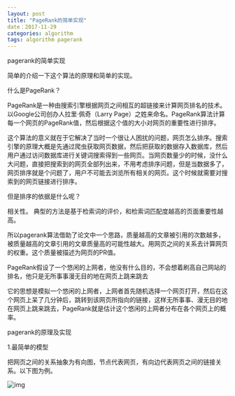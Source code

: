 ```yaml
---
layout: post
title: "PageRank的简单实现"
date：2017-11-29
categories: algorithm
tags: algorithm pagerank
---
```


pagerank的简单实现

简单的介绍一下这个算法的原理和简单的实现。

什么是PageRank？

PageRank是一种由搜索引擎根据网页之间相互的超链接来计算网页排名的技术。以Google公司创办人拉里·佩奇（Larry Page）之姓来命名。PageRank算法计算每一个网页的PageRank值，然后根据这个值的大小对网页的重要性进行排序。

这个算法的意义就在于它解决了当时一个很让人困扰的问题，网页怎么排序。搜索引擎的原理大概是先通过爬虫获取网页数据，然后把获取的数据存入数据库，然后用户通过访问数据库进行关键词搜索得到一些网页。当网页数量少的时候，没什么大问题，直接把搜索到的网页全部列出来，不用考虑排序问题，但是当数据多了，网页排序就是个问题了，用户不可能去浏览所有相关的网页。这个时候就需要对搜索到的网页链接进行排序。

但是排序的依据是什么呢？

相关性。 典型的方法是基于检索词的评价，和检索词匹配度越高的页面重要性越高。

所以pagerank算法借助了论文中一个思路，质量越高的文章被引用的次数越多，被质量越高的文章引用的文章质量高的可能性越大。用网页之间的关系去计算网页的权重。这个质量被描述为网页的PR值。

PageRank假设了一个悠闲的上网者，他没有什么目的，不会想着刷高自己网站的排名，他只是无所事事漫无目的地在网页上跳来跳去



它的思想是模拟一个悠闲的上网者，上网者首先随机选择一个网页打开，然后在这个网页上呆了几分钟后，跳转到该网页所指向的链接，这样无所事事、漫无目的地在网页上跳来跳去，PageRank就是估计这个悠闲的上网者分布在各个网页上的概率。

pagerank的原理及实现



1.最简单的模型

把网页之间的关系抽象为有向图，节点代表网页，有向边代表网页之间的链接关系。以下图为例。

![img](file:///C:\Users\13526\AppData\Roaming\Tencent\Users\1352604183\QQ\WinTemp\RichOle\5UED`1HVXIXNNW[%%P$9OH3.png)





